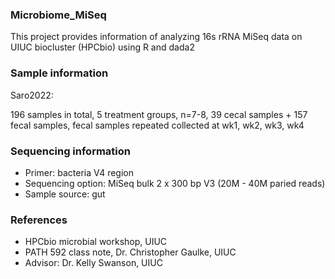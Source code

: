 ### Microbiome_MiSeq

This project provides information of analyzing 16s rRNA MiSeq data on UIUC biocluster (HPCbio) using R and dada2

### Sample information

Saro2022:

196 samples in total, 5 treatment groups, n=7-8, 39 cecal samples + 157 fecal samples, fecal samples repeated collected at wk1, wk2, wk3, wk4

### Sequencing information

- Primer: bacteria V4 region
- Sequencing option: MiSeq bulk 2 x 300 bp V3 (20M - 40M paried reads)
- Sample source: gut

### References

- HPCbio microbial workshop, UIUC
- PATH 592 class note, Dr. Christopher Gaulke, UIUC
- Advisor: Dr. Kelly Swanson, UIUC
